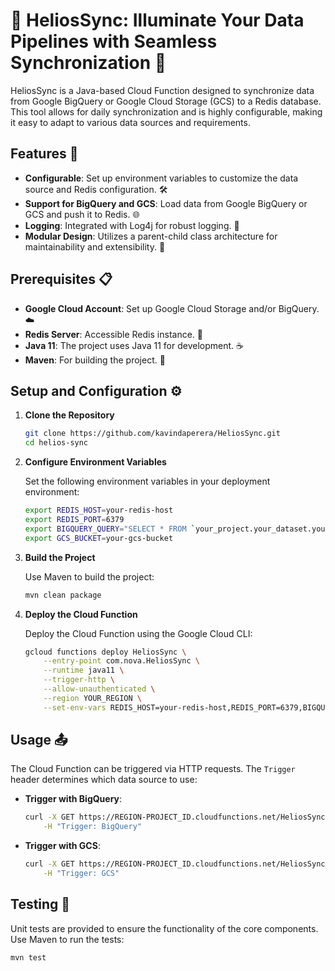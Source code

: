 # 🌟 HeliosSync: Illuminate Your Data Pipelines with Seamless Synchronization 🌟

HeliosSync is a Java-based Cloud Function designed to synchronize data from Google BigQuery or Google Cloud Storage (GCS) to a Redis database. This tool allows for daily synchronization and is highly configurable, making it easy to adapt to various data sources and requirements.

## Features 🚀

- **Configurable**: Set up environment variables to customize the data source and Redis configuration. 🛠️
- **Support for BigQuery and GCS**: Load data from Google BigQuery or GCS and push it to Redis. 🌐
- **Logging**: Integrated with Log4j for robust logging. 📝
- **Modular Design**: Utilizes a parent-child class architecture for maintainability and extensibility. 🔧

## Prerequisites 📋

- **Google Cloud Account**: Set up Google Cloud Storage and/or BigQuery. ☁️
- **Redis Server**: Accessible Redis instance. 🔴
- **Java 11**: The project uses Java 11 for development. ☕
- **Maven**: For building the project. 🔨

## Setup and Configuration ⚙️

1. **Clone the Repository**

    ```bash
    git clone https://github.com/kavindaperera/HeliosSync.git
    cd helios-sync
    ```

2. **Configure Environment Variables**

    Set the following environment variables in your deployment environment:

    ```bash
    export REDIS_HOST=your-redis-host
    export REDIS_PORT=6379
    export BIGQUERY_QUERY="SELECT * FROM `your_project.your_dataset.your_table`"
    export GCS_BUCKET=your-gcs-bucket
    ```

3. **Build the Project**

    Use Maven to build the project:

    ```bash
    mvn clean package
    ```

4. **Deploy the Cloud Function**

    Deploy the Cloud Function using the Google Cloud CLI:

    ```bash
    gcloud functions deploy HeliosSync \
        --entry-point com.nova.HeliosSync \
        --runtime java11 \
        --trigger-http \
        --allow-unauthenticated \
        --region YOUR_REGION \
        --set-env-vars REDIS_HOST=your-redis-host,REDIS_PORT=6379,BIGQUERY_QUERY="SELECT * FROM `your_project.your_dataset.your_table`",GCS_BUCKET=your-gcs-bucket
    ```

## Usage 📤

The Cloud Function can be triggered via HTTP requests. The `Trigger` header determines which data source to use:

- **Trigger with BigQuery**:

    ```bash
    curl -X GET https://REGION-PROJECT_ID.cloudfunctions.net/HeliosSync \
        -H "Trigger: BigQuery"
    ```

- **Trigger with GCS**:

    ```bash
    curl -X GET https://REGION-PROJECT_ID.cloudfunctions.net/HeliosSync \
        -H "Trigger: GCS"
    ```

## Testing 🧪

Unit tests are provided to ensure the functionality of the core components. Use Maven to run the tests:

```bash
mvn test
